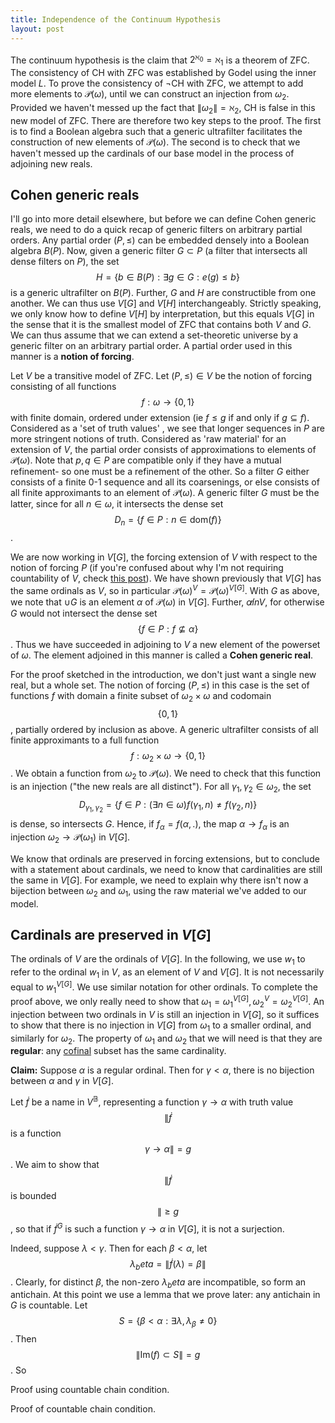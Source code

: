 ```yaml
---
title: Independence of the Continuum Hypothesis
layout: post
---
```


<script type="text/x-mathjax-config"> MathJax.Hub.Config({ tex2jax: { inlineMath: [['$','$'], ['\\(','\\)']], processEscapes: true } }); </script> <script src="https://cdnjs.cloudflare.com/ajax/libs/mathjax/2.7.0/MathJax.js?config=TeX-AMS-MML_HTMLorMML" type="text/javascript"></script>

The continuum hypothesis is the claim that $2^{\aleph_0} = \aleph_1$ is a theorem of ZFC. The consistency of CH with ZFC was established by Godel using the inner model $L$. To prove the consistency of $\lnot$CH with ZFC, we attempt to add more elements to $\mathcal{P}(\omega)$, until we can construct an injection from $\omega_2$. Provided we haven't messed up the fact that $\| \omega_2 \| = \aleph_2$, CH is false in this new model of ZFC. There are therefore two key steps to the proof. The first is to find a Boolean algebra such that a generic ultrafilter facilitates the construction of new elements of $\mathcal{P}(\omega)$. The second is to check that we haven't messed up the cardinals of our base model in the process of adjoining new reals. 

## Cohen generic reals

I'll go into more detail elsewhere, but before we can define Cohen generic reals, we need to do a quick recap of generic filters on arbitrary partial orders. Any partial order $(P, \leq)$ can be embedded densely into a Boolean algebra $B(P)$. Now, given a generic filter $G \subset P$ (a filter that intersects all dense filters on $P$), the set $$H = \{b \in B(P): \exists g \in G: e(g) \leq b\}$$ is a generic ultrafilter on $B(P)$. Further, $G$ and $H$ are constructible from one another. We can thus use $V[G]$ and $V[H]$ interchangeably. Strictly speaking, we only know how to define $V[H]$ by interpretation, but this equals $V[G]$ in the sense that it is the smallest model of ZFC that contains both $V$ and $G$. We can thus assume that we can extend a set-theoretic universe by a generic filter on an arbitrary partial order. A partial order used in this manner is a **notion of forcing**.

Let $V$ be a transitive model of ZFC. Let $(P, \leq) \in V$ be the notion of forcing consisting of all functions $$f : \omega \to \{0,1\}$$ with finite domain, ordered under extension (ie $f \leq g$ if and only if $g \subseteq f$). Considered as a 'set of truth values' , we see that longer sequences in $P$ are more stringent notions of truth. Considered as 'raw material' for an extension of $V$, the partial order consists of approximations to elements of $\mathcal{P}(\omega)$. Note that $p, q \in P$ are compatible only if they have a mutual refinement- so one must be a refinement of the other. So a filter $G$ either consists of a finite 0-1 sequence and all its coarsenings, or else consists of all finite approximants to an element of $\mathcal{P}(\omega)$. A generic filter $G$ must be the latter, since for all $n \in \omega$, it intersects the dense set $$D_n = \{f \in P: n \in \textrm{dom}(f)\}$$.

We are now working in $V[G]$, the forcing extension of $V$ with respect to the notion of forcing $P$ (if you're confused about why I'm not requiring countability of $V$, check [this post](https://hilbert-spaess.github.io/2020/05/24/forcing-frameworks.html)). We have shown previously that $V[G]$ has the same ordinals as $V$, so in particular $\mathcal{P}(\omega)^V = \mathcal{P}(\omega)^{V[G]}$. With $G$ as above, we note that $\cup G$ is an element $\alpha$ of $\mathcal{P}(\omega)$ in $V[G]$. Further, $\alpha \not in V$, for otherwise $G$ would not intersect the dense set $$\{f \in P: f \not \subseteq \alpha\}$$. Thus we have succeeded in adjoining to $V$ a new element of the powerset of $\omega$. The element adjoined in this manner is called a **Cohen generic real**.

For the proof sketched in the introduction, we don't just want a single new real, but a whole set. The notion of forcing $(P, \leq)$ in this case is the set of functions $f$ with domain a finite subset of $\omega_2 \times \omega$ and codomain $$\{0,1\}$$, partially ordered by inclusion as above. A generic ultrafilter consists of all finite approximants to a full function $$f : \omega_2 \times \omega \to \{0,1\}$$. We obtain a function from $\omega_2$ to $\mathcal{P}(\omega)$. We need to check that this function is an injection ("the new reals are all distinct"). For all $\gamma_1, \gamma_2 \in \omega_2$, the set $$D_{\gamma_1, \gamma_2} = \{f \in P: (\exists n \in \omega) f(\gamma_1, n) \neq f(\gamma_2, n)\}$$ is dense, so intersects $G$. Hence, if $f_\alpha = f(\alpha, .)$, the map $\alpha \to f_\alpha$ is an injection $\omega_2 \to \mathcal{P}(\omega_1)$ in $V[G]$. 

We know that ordinals are preserved in forcing extensions, but to conclude with a statement about cardinals, we need to know that cardinalities are still the same in $V[G]$. For example, we need to explain why there isn't now a bijection between $\omega_2$ and $\omega_1$, using the raw material we've added to our model. 

## Cardinals are preserved in $V[G]$

The ordinals of $V$ are the ordinals of $V[G]$. In the following, we use $w_1$ to refer to the ordinal $w_1$ in $V$, as an element of $V$ and $V[G]$. It is not necessarily equal to $w_1^{V[G]}$. We use similar notation for other ordinals. To complete the proof above, we only really need to show that $\omega_1 = \omega_1^{V[G]}, \omega_2^V = \omega_2^{V[G]}$. An injection between two ordinals in $V$ is still an injection in $V[G]$, so it suffices to show that there is no injection in $V[G]$ from $\omega_1$ to a smaller ordinal, and similarly for $\omega_2$. The property of $\omega_1$ and $\omega_2$ that we will need is that they are **regular**: any [cofinal](https://en.wikipedia.org/wiki/Cofinal_(mathematics)) subset has the same cardinality.

**Claim:** Suppose $\alpha$ is a regular ordinal. Then for $\gamma < \alpha$, there is no bijection between $\alpha$ and $\gamma$ in $V[G]$.

Let $\dot{f}$ be a name in $V^{\mathbb{B}}$, representing a function $\gamma \to \alpha$ with truth value $$\| \dot{f}$$ is a function $$ \gamma \to \alpha \| = g$$. We aim to show that $$\| \dot{f}$$ is bounded $$\| \geq g$$, so that if $\dot{f}^G$ is such a function $\gamma \to \alpha$ in $V[G]$, it is not a surjection.

Indeed, suppose $\lambda < \gamma$. Then for each $\beta < \alpha$, let $$\lambda_beta = \| \dot{f}(\lambda) = \beta \|$$. Clearly, for distinct $\beta$, the non-zero $\lambda_beta$ are incompatible, so form an antichain. At this point we use a lemma that we prove later: any antichain in $G$ is countable. Let $$S = \{ \beta < \alpha : \exists \lambda, \lambda_\beta \neq 0\}$$. Then $$\| \textrm{Im}(f) \subset S \| = g$$. So

Proof using countable chain condition.

Proof of countable chain condition.